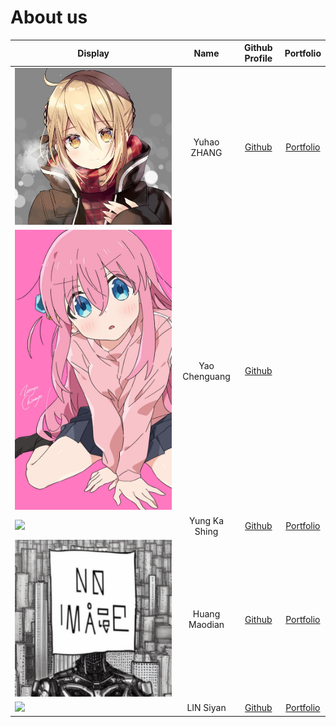 # About us

Display |    Name     | Github Profile | Portfolio 
--------|:-----------:|:--------------:|:---------:
![saber](../assets/images/saber.jpg) | Yuhao ZHANG | [Github](https://github.com/yzhanglp) | [Portfolio](https://yzhanglp.com)
![bocchi](../assets/images/bocchi.jpg) | Yao Chenguang|[Github](https://github.com/classskipper351)|
![](https://via.placeholder.com/100.png?text=Photo) | Yung Ka Shing | [Github](https://github.com/andy123qq4) | [Portfolio](https://google.com)
![](../docs/pics/IMG_1918.PNG) | Huang Maodian | [Github](https://github.com/Geinzit) | [Portfolio](../docs/team/heinzhuang.md)
![](https://via.placeholder.com/100.png?text=Photo) | LIN Siyan | [Github](https://github.com/Celineyaa) | [Portfolio](docs/team/johndoe.md)


